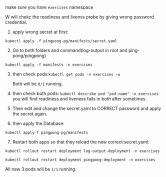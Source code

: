 make sure you have `exercises` namespace

W will chekc the readiness and livenss probe by  giving wrong password credential.

1. apply wrong secret at first:

```kubectl apply -f pingpong-pg/manifests/secret.yaml```

2. Go to both folders and command(log-output in root and ping-pong/pingpong)

```kubectl apply -f manifests -n exercises```

3. then check pods:```kubectl get pods -n exercises -w```

   Both will be `0/1` running.

4. then check both pods: ```kubectl describe pod "pod-name" -n exercises```
   you will find readiness and liveness fails in both after sometimes. 

5. Then edit and change the secret.yaml to CORRECT password and apply the secret again. 
 
6. then apply the Database:

```kubectl apply-f pingpong-pg/manifests```

7. Restart both apps so that they reload the new correct secret.yaml:

`kubectl rollout restart deployment log-output-deployment -n exercises`

`kubectl rollout restart deployment pingpong-deployment -n exercises`

 All new 3 pods will be `1/1` running.
